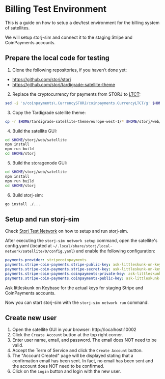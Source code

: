 # Billing Test Environment

This is a guide on how to setup a dev/test environment for the billing system of satellites.

We will setup storj-sim and connect it to the staging Stripe and CoinPayments accounts.

## Prepare the local code for testing

1. Clone the following repositories, if you haven't done yet:
  - https://github.com/storj/storj
  - https://github.com/storj/tardigrade-satellite-theme
2. Replace the cryptocurrency for payments from STORJ to [LTCT](https://www.coinpayments.net/help-testnet):
```sh
sed -i 's/coinpayments\.CurrencySTORJ/coinpayments.CurrencyLTCT/g' $HOME/storj/satellite/payments/stripecoinpayments/tokens.go
```
3. Copy the Tardigrade satellite theme:
```sh
cp -r $HOME/tardigrade-satellite-theme/europe-west-1/* $HOME/storj/web/satellite/
```
4. Build the satellite GUI:
```sh
cd $HOME/storj/web/satellite
npm install
npm run build
cd $HOME/storj
```
5. Build the storagenode GUI:
```sh
cd $HOME/storj/web/satellite
npm install
npm run build
cd $HOME/storj
```
6. Build storj-sim:
```sh
go install ./...
```

## Setup and run storj-sim

Check [Storj Test Network](https://github.com/storj/docs/blob/master/Test-network.md) on how to setup and run storj-sim.

After executing the `storj-sim network setup` command, open the satellite's config.yaml (located at `~/.local/share/storj/local-network/satellite/0/config.yaml`) and enable the following configuration:
```yaml
payments.provider: stripecoinpayments
payments.stripe-coin-payments.stripe-public-key: ask-littleskunk-on-keybase
payments.stripe-coin-payments.stripe-secret-key: ask-littleskunk-on-keybase
payments.stripe-coin-payments.coinpayments-private-key: ask-littleskunk-on-keybase
payments.stripe-coin-payments.coinpayments-public-key: ask-littleskunk-on-keybase
```
Ask littleskunk on Keybase for the actual keys for staging Stripe and CoinPayments accounts.

Now you can start storj-sim with the `storj-sim network run` command.

## Create new user

1. Open the satellite GUI in your browser: http://localhost:10002
1. Click the `Create Account` button at the top right corner.
1. Enter user name, email, and password. The email does NOT need to be valid.
1. Accept the Term of Service and click the `Create Account` button.
1. The "Account Created" page will be displayed stating that a confirmation email has been sent. In fact, no email has been sent and the account does NOT need to be confirmed.
1. Click on the `Login` button and login with the new user.
